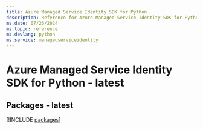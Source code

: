```yaml
---
title: Azure Managed Service Identity SDK for Python
description: Reference for Azure Managed Service Identity SDK for Python
ms.date: 07/26/2024
ms.topic: reference
ms.devlang: python
ms.service: managedserviceidentity
---
```

# Azure Managed Service Identity SDK for Python - latest
## Packages - latest
[!INCLUDE [packages](managed-service-identity-index.md)]